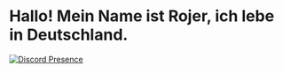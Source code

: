 # Hallo! Mein Name ist Rojer, ich lebe in Deutschland.

[![Discord Presence](https://lanyard-profile-readme.vercel.app/api/864575698633883668?theme=light&bg=E3F0FF&animated=false&hideDiscrim=false&borderRadius=30px)](https://discord.com/users/864575698633883668)
